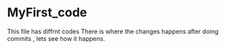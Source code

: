 # MyFirst_code
This file has diffrnt codes
There is where the changes happens after doing commits , lets see how it happens.
